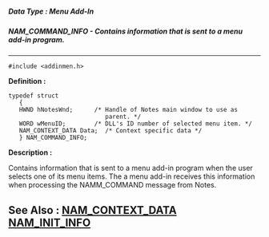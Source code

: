 ##### Data Type : Menu Add-In
##### NAM_COMMAND_INFO - Contains information that is sent to a menu add-in program.
---
```
#include <addinmen.h>
```

**Definition :**
```
typedef struct
   {
   HWND hNotesWnd;      /* Handle of Notes main window to use as 
                           parent. */
   WORD wMenuID;        /* DLL's ID number of selected menu item. */
   NAM_CONTEXT_DATA Data;  /* Context specific data */
   } NAM_COMMAND_INFO;
```

**Description :**

Contains information that is sent to a menu add-in program when the user selects one of its menu items.  The a menu add-in receives this information when processing the NAMM_COMMAND message from Notes.


**See Also :**
[NAM_CONTEXT_DATA](/domino-c-api-docs/reference/Data/NAM_CONTEXT_DATA)
[NAM_INIT_INFO](/domino-c-api-docs/reference/Data/NAM_INIT_INFO)
---

